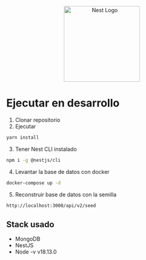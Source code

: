 <p align="center">
  <a href="http://nestjs.com/" target="blank"><img src="https://nestjs.com/img/logo-small.svg" width="200" alt="Nest Logo" /></a>
</p>

# Ejecutar en desarrollo
1. Clonar repositorio
2. Ejecutar 
```bash
yarn install
```
3. Tener Nest CLI instalado
```bash
npm i -g @nestjs/cli
```

4. Levantar la base de datos con docker
```bash
docker-compose up -d
```
5. Reconstruir base de datos con la semilla
```bash
http://localhost:3000/api/v2/seed
```

## Stack usado
* MongoDB
* NestJS
* Node -v v18.13.0